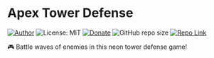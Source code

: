 # Apex Tower Defense
[![Author](https://img.shields.io/badge/Author-ianramzy-brightgreen.svg)](https://ianramzy.com)
![License: MIT](https://img.shields.io/badge/License-MIT-yellow.svg) 
[![Donate](https://img.shields.io/badge/Donate-PayPal-brightgreen.svg)](https://paypal.me/ianramzy)
![GitHub repo size](https://img.shields.io/github/repo-size/ianramzy/apex-tower-defense.svg)
[![Repo Link](https://img.shields.io/badge/Repo-Link-black.svg)](https://github.com/ianramzy/apex-tower-defense)

🎮 Battle waves of enemies in this neon tower defense game!
